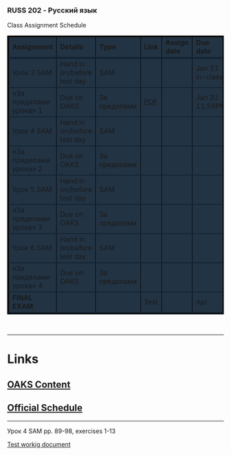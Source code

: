 <style>
table {
  border: 3px solid #000;
}
tr {
  border-bottom: 2px solid #123;
  background: #234
}
tr:first-child {
  border-bottom: 4px solid #123;
  font-weight:bold;
}
td {
  border-left: 1px solid #000;
}
</style>

### RUSS 202 - Русский язык

Class Assignment Schedule

<table>
  <tr>
    <td>Assignment</td> 
    <td>Details</td> <!--Description of the assignment-->
    <td>Type</td> <!--HW/Lab/Quiz/Test/NCL/Other-->
    <td>Link</td> <!--Link to file & type of file-->
    <td>Assign<br/>date</td>
    <td>Due<br/>date</td>
  </tr>
  <tr>
    <td>Урок 3 SAM</td> 
    <td>Hand in on/before test day</td>
    <td>SAM</td>
    <td></td>
    <td></td>
    <td>Jan 31 in-class</td>
  </tr>
  <tr>
    <td>«За пределами урока» 1</td> 
    <td>Due on OAKS</td>
    <td>За пределами</td>
    <td><a href="./Za Predelami/1/Tretyakovskaya galereya.pdf">PDF</a></td>
    <td></td>
    <td>Jan 31 11:59PM</td>
  </tr>
  <tr>
    <td>Урок 4 SAM</td> 
    <td>Hand in on/before test day</td>
    <td>SAM</td>
    <td></td>
    <td></td>
    <td></td>
  </tr>
  <tr>
    <td>«За пределами урока» 2</td> 
    <td>Due on OAKS</td>
    <td>За пределами</td>
    <td></td>
    <td></td>
    <td></td>
  </tr>
  <tr>
    <td>Урок 5 SAM</td> 
    <td>Hand in on/before test day</td>
    <td>SAM</td>
    <td></td>
    <td></td>
    <td></td>
  </tr>
  <tr>
    <td>«За пределами урока» 3</td> 
    <td>Due on OAKS</td>
    <td>За пределами</td>
    <td></td>
    <td></td>
    <td></td>
  </tr>
  <tr>
    <td>Урок 6 SAM</td> 
    <td>Hand in on/before test day</td>
    <td>SAM</td>
    <td></td>
    <td></td>
    <td></td>
  </tr>
  <tr>
    <td>«За пределами урока» 4</td> 
    <td>Due on OAKS</td>
    <td>За пределами</td>
    <td></td>
    <td></td>
    <td></td>
  </tr>
  <tr>
    <td><strong>FINAL EXAM</strong></td> 
    <td></td>
    <td></td>
    <td>Test</td>
    <td></td>
    <td>Apr</td>
  </tr>
</table>

<br/>

---

# Links

## [OAKS Content](https://cofc.brightspace.com/d2l/le/content/229058/Home?itemIdentifier=TOC)

## [Official Schedule](https://docs.google.com/document/d/1za8TJ8SCUe4RGQgYjmK_CGwHYFsBkcD5jXTtp4Xonyk/edit)



---

Урок 4 SAM pp. 89-98, exercises 1-13

[Test workig document](https://docs.google.com/document/d/1V3a4OyGDTgy2I0ui8SVNRRVsDZGDdGsVDwARIqE9lQk/edit)